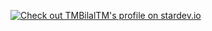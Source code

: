 [![Check out TMBilalTM's profile on stardev.io](https://stardev.io/developers/TMBilalTM/badge/languages/global.svg)](https://stardev.io/developers/TMBilalTM)
